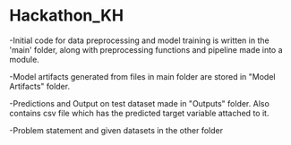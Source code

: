 # Hackathon_KH

-Initial code for data preprocessing and model training is written in the 'main' folder, along with preprocessing functions and pipeline made into a module.

-Model artifacts generated from files in main folder are stored in "Model Artifacts" folder.

-Predictions and Output on test dataset made in "Outputs" folder. Also contains csv file which has the predicted target variable attached to it.

-Problem statement and given datasets in the other folder

